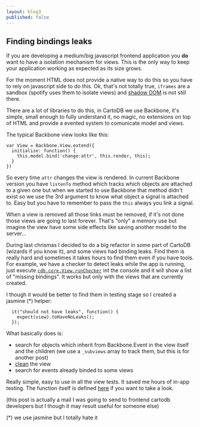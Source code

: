 ```yaml
---
layout: blog3
published: false
---
```


## Finding bindings leaks 

If you are developing a medium/big javascript frontend application you **do** want to have a isolation mechanism for views. This is the only way to keep your application working as expected as its size grows.

For the moment HTML does not provide a native way to do this so you have to rely on javascript side to do this. Ok, that's not totally true, ``iframes`` are a sandbox (spotify uses them to isolate views) and [shadow DOM](http://www.html5rocks.com/en/tutorials/webcomponents/shadowdom/) is not still there.

There are a lot of libraries to do this, in CartoDB we use Backbone, it's simple, small enough to fully understand it, no magic, no extensions on top of HTML and provide a evented system to comunicate model and views.

The typical Backbone view looks like this:

```
var View = Backbone.View.extend({
  initialize: function() {
  	this.model.bind('change:attr', this.render, this);
  }
})
```

So every time `attr` changes the view is rendered. In current Backbone version you have ``listenTo`` method which tracks which objects are attached to a given one but when we started to use Backbone that method didn't exist so we use the 3rd argument to know what object a signal is attached to. Easy but you have to remember to pass the ``this`` always you link a signal.

When a view is removed all those links must be removed, if it's not done those views are going to last forever. That's "only" a memory use but imagine the view have some side effects like saving another model to the server...

During last chrismas I decided to do a big refactor in some part of CartoDB (wizards if you know it), and some views had binding leaks. Find them is really hard and sometimes it takes hours to find them even if you have tools. For example, we have a checker to detect leaks while the app is running, just execute [``cdb.core.View.runChecker``](https://github.com/CartoDB/cartodb.js/blob/develop/src/core/view.js#L152) int the console and it will show a list of "missing bindings". It works but only with the views that are currently created.

I though it would be better to find them in testing stage so I created a jasmine (*) helper:

```
  it("should not have leaks", function() {
    expect(view).toHaveNoLeaks();
  });
```

What basically does is:

- search for objects which inherit from Backbone.Event in the view itself and the children (we use a ``_subviews`` array to track them, but this is for another post)
- [clean](https://github.com/CartoDB/cartodb.js/blob/develop/src/core/view.js#L45) the view
- search for events already binded to some views

Really simple, easy to use in all the view tests. It saved me hours of in-app testing. The function itself is defined [here](https://github.com/CartoDB/cartodb/blob/feature/CDB-1265/lib/assets/test/spec/SpecHelper.js#L188) if you want to take a look.

(this post is actually a mail I was going to send to frontend cartodb developers but I though it may result useful for someone else)

(*) we use jasmine but I totally hate it